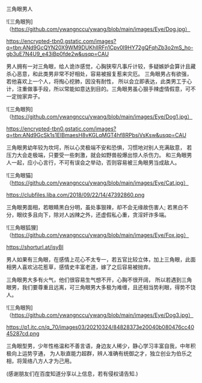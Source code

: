  三角眼男人

![三角眼狗]（https://github.com/ywangnccu/ywang/blob/main/images/Eye/Dog.jpg）

https://encrypted-tbn0.gstatic.com/images?q=tbn:ANd9GcQYN20X9WM9DUKhlIRFn1Cpv0I9HY72gQFqhZb3o2mS_ho-gb3uE7N4U9_e43iBp0fde2w&usqp=CAU

男人拥有一对三角眼，给人诡诈感觉，心胸狭窄凡事斤计较，多疑嫉妒会算计且藏杀心恶意，和此类男非常不好相处，容易被报复惹来灾厄。
三角眼男占有欲强，若他喜欢上一个人，将掏心挖肺，因没有耐性，
所以会立即表达，此类男工于心计，注重做事手段，所以常能如意达到目的。三角眼男虽心狠手辣虚情假意，可不一定抛家弃子。

![三角眼狗]（https://github.com/ywangnccu/ywang/blob/main/images/Eye/Dog1.jpg）

https://encrypted-tbn0.gstatic.com/images?q=tbn:ANd9GcSk1s1EIBmaesH8vKGLqMGT4hf8RPbsiVsKsw&usqp=CAU

三角眼男幼年较为坎坷，所以心灵极端不安和恐惧，习惯地对别人充满敌意，
若压力大会走极端，只要受一些刺激，就会如野兽般爆出惊人杀伤力。
和三角眼男人一起，应小心言行，不可有误会之举动，否则容易被三角眼男当成敌人。

![三角眼猫]（https://github.com/ywangnccu/ywang/blob/main/images/Eye/Cat.jpg）

https://clubfiles.liba.com/2018/09/22/14/47392860.png

三角眼男面相，若眼睛黑白分明，虽处事狠辣，却不会无缘故伤害人; 
若黑白不分，眼纹多且向下，除对人凶辣之外，还虚假私心重，贪淫奸诈多端。


![三角眼狐狸]（https://github.com/ywangnccu/ywang/blob/main/images/Eye/Fox.jpg）

https://shorturl.at/isyBI

男人如果有三角眼，在感情上花心不太专一，若五官比较立体，加上三角眼，此面相男人喜欢沾花惹草，感情史丰富老道，嫁了之后容易被抛弃。

三角眼男大多有火气，他们很容易生气想不开，心胸不很开阔，
所以若遇到三角眼男，我们要尊重且远离，可三角眼男大多极为难缠，且还相当势利眼，得势不饶人。


![三角眼狗]（https://github.com/ywangnccu/ywang/blob/main/images/Eye/Dog3.jpg）

https://p1.itc.cn/q_70/images03/20210324/84828373e20040b080476cc4045287cd.png

三角眼型男，少年性格温和不善言语，身边友人稀少，静心学习丰富自我，中年积极向上运势亨通，
为人耿直能力超群，辨人准确有统御之才，独立创业为伯乐之相，将笼络八方人才为己用。

(感谢朋友们在百度知道分享以上信息，若有侵权请告知.)

